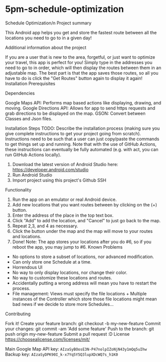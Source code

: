 # 5pm-schedule-optimization

Schedule Optimization/n
Project summary

This Android app helps you get and store the fastest route between all the locations you need to go to in a given day!

Additional information about the project

If you are a user that is new to the area, forgetful, or just want to optimize your travel, this app is perfect for you! Simply type in the addresses you need to go to in order, which will then display the routes between them in an adjustable map. The best part is that the app saves those routes, so all you have to do is click the "Get Routes" button again to display it again!
Installation
Prerequisites

Dependencies

Google Maps API: Performs map based actions like displaying, drawing, and moving.
Google Directions API: Allows for app to send https requests and grab directions to be displayed on the map.
GSON: Convert between Classes and Json files.

Installation Steps
TODO: Describe the installation process (making sure you give complete instructions to get your project going from scratch). Instructions need to be such that a user can just copy/paste the commands to get things set up and running. Note that with the use of GitHub Actions, these instructions can eventually be fully automated (e.g. with act, you can run GitHub Actions locally).

1. Download the latest version of Android Studio here: https://developer.android.com/studio
2. Run Android Studio
3. Import project using this project's Github SSH

Functionality

1. Run the app on an emulator or real Android device.
2. Add new locations that you want routes between by clicking on the (+) button.
3. Enter the address of the place in the top text box.
4. Click "Add" to add the location, and "Cancel" to just go back to the map.
5. Repeat 2,3, and 4 as necessary.
6. Click the button under the map and the map will move to your routes and locations.
7. Done!
Note: The app stores your locations after you do #6, so if you reboot the app, you may jump to #6.
Known Problems
- No options to store a subset of locations, nor advanced modification.
- Can only store one Schedule at a time.
- Horrendous UI
- No way to only display locations, nor change their color.
- No way to customize these locations and routes.
- Accidentally putting a wrong address will mean you have to restart the process.
- File management: Views must specify the file locations + Multiple instances of the Controller which store those file locations 
  might mean bad news if we decide to store more Schedules...

Contributing

Fork it!
Create your feature branch: git checkout -b my-new-feature
Commit your changes: git commit -am 'Add some feature'
Push to the branch: git push origin my-new-feature
Submit a pull request :D
License
https://choosealicense.com/licenses/mit/

Main Google Map API key: `AIzaSyBOosE3N-P47nolpIZoNjN43y1mQq5uIhw`  
Backup key: `AIzaSyDPK90I_k-x7Yq5Y5Q3lupXDcWQ7s_h1K0`  
